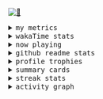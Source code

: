 [![🐙](https://hits.seeyoufarm.com/api/count/incr/badge.svg?url=https%3A%2F%2Fgithub.com%2Fktnkk%2Fhit-counter&count_bg=%23070707&title_bg=%23070707&icon=&icon_color=%23E7E7E7&title=visitors&edge_flat=true)](https://hits.seeyoufarm.com)

<details>
  <summary> <samp>my metrics</samp></summary>
  
  <br>
  
 ![🐳](https://github.com/kkhys/kkhys/blob/main/github-metrics.svg)
  
  ***
</details>

<details>
  <summary> <samp>wakaTime stats</samp></summary>
  
  <br>
  
<!--START_SECTION:waka-->
![Code Time](http://img.shields.io/badge/Code%20Time-2%2C957%20hrs%2010%20mins-blue)

**🐱 My GitHub Data** 

> 📦 5.0 MB Used in GitHub's Storage 
 > 
> 🏆 861 Contributions in the Year 2024
 > 
> 💼 Opted to Hire
 > 
> 📜 9 Public Repositories 
 > 
> 🔑 23 Private Repositories 
 > 
**I'm an Early 🐤** 

```text
🌞 Morning                7868 commits        ███████░░░░░░░░░░░░░░░░░░   27.77 % 
🌆 Daytime                6702 commits        ██████░░░░░░░░░░░░░░░░░░░   23.66 % 
🌃 Evening                11323 commits       ██████████░░░░░░░░░░░░░░░   39.97 % 
🌙 Night                  2435 commits        ██░░░░░░░░░░░░░░░░░░░░░░░   08.60 % 
```
📅 **I'm Most Productive on Sunday** 

```text
Monday                   3811 commits        ███░░░░░░░░░░░░░░░░░░░░░░   13.45 % 
Tuesday                  4231 commits        ████░░░░░░░░░░░░░░░░░░░░░   14.94 % 
Wednesday                3600 commits        ███░░░░░░░░░░░░░░░░░░░░░░   12.71 % 
Thursday                 4041 commits        ████░░░░░░░░░░░░░░░░░░░░░   14.27 % 
Friday                   3923 commits        ███░░░░░░░░░░░░░░░░░░░░░░   13.85 % 
Saturday                 4064 commits        ████░░░░░░░░░░░░░░░░░░░░░   14.35 % 
Sunday                   4658 commits        ████░░░░░░░░░░░░░░░░░░░░░   16.44 % 
```


📊 **This Week I Spent My Time On** 

```text
🕑︎ Time Zone: Asia/Tokyo

💬 Programming Languages: 
Other                    37 hrs 16 mins      █████████████░░░░░░░░░░░░   50.66 % 
TypeScript               18 hrs 7 mins       ██████░░░░░░░░░░░░░░░░░░░   24.64 % 
Java                     11 hrs 39 mins      ████░░░░░░░░░░░░░░░░░░░░░   15.84 % 
MDX                      1 hr 50 mins        █░░░░░░░░░░░░░░░░░░░░░░░░   02.51 % 
JSON                     1 hr 46 mins        █░░░░░░░░░░░░░░░░░░░░░░░░   02.41 % 

🔥 Editors: 
Chrome                   37 hrs 20 mins      █████████████░░░░░░░░░░░░   50.76 % 
Intellijidea             27 hrs 52 mins      █████████░░░░░░░░░░░░░░░░   37.90 % 
WebStorm                 8 hrs 13 mins       ███░░░░░░░░░░░░░░░░░░░░░░   11.17 % 
DataGrip                 7 mins              ░░░░░░░░░░░░░░░░░░░░░░░░░   00.16 % 

💻 Operating System: 
Mac                      73 hrs 33 mins      █████████████████████████   100.00 % 
```


 Last Updated on 2024/03/18 18:36:22 UTC
<!--END_SECTION:waka-->
  
  ***
</details>


<details>
  <summary> <samp>now playing</samp></summary>
  
  <br>
 
 [![🐟](https://spotify-github-profile.vercel.app/api/view?uid=31ryofms4dnv7mrohhepo4c4zgqu&cover_image=true&theme=default&show_offline=false&background_color=121212&bar_color=53b14f&bar_color_cover=false)](https://open.spotify.com/user/31ryofms4dnv7mrohhepo4c4zgqu)
  
  ***
</details>

<details>
  <summary> <samp>github readme stats</samp></summary>
  
  <br>
  
 <p align="left"> 
  <img alt="🐠" src="https://github-readme-stats.vercel.app/api?username=kkhys&count_private=true&show_icons=true&theme=dark&include_all_commits=true" />
  <img alt="🐟" src="https://github-readme-stats.vercel.app/api/top-langs/?username=kkhys&layout=compact&theme=dark&langs_count=10&hide=HTML,CSS,SCSS" />
</p>
  
  ***
</details>

<details>
  <summary> <samp>profile trophies</samp></summary>
  
  <br>
  
  [![🐬](https://github-profile-trophy.vercel.app/?username=kkhys&rank=SECRET,SSS,SS,S,AAA,AA,A&theme=darkhub&row=1&margin-w=10&no-bg=true)](https://github.com/ryo-ma/github-profile-trophy)
  
  ***
</details>

<details>
  <summary> <samp>summary cards</samp></summary>
  
  <br>
  
  ![🐋](https://github-profile-summary-cards.vercel.app/api/cards/profile-details?username=kkhys&theme=github_dark)
  ![🦑](https://github-profile-summary-cards.vercel.app/api/cards/repos-per-language?username=kkhys&theme=github_dark)
  ![🦭](https://github-profile-summary-cards.vercel.app/api/cards/most-commit-language?username=kkhys&theme=github_dark)
  ![🦀](https://github-profile-summary-cards.vercel.app/api/cards/stats?username=kkhys&theme=github_dark)
  ![🦈](https://github-profile-summary-cards.vercel.app/api/cards/productive-time?username=kkhys&theme=github_dark)
  
  ***
</details>

<details>
  <summary> <samp>streak stats</samp></summary>
  
  <br>
  
  [![🐠](http://github-readme-streak-stats.herokuapp.com?user=kkhys&theme=dark)](https://git.io/streak-stats)
  
  ***
</details>

<details>
  <summary> <samp>activity graph</samp></summary>
  
  <br>
  
  [![🐡](https://github-readme-activity-graph.vercel.app/graph?username=kkhys&theme=xcode)](https://github.com/ashutosh00710/github-readme-activity-graph)
  
  ***
</details>
